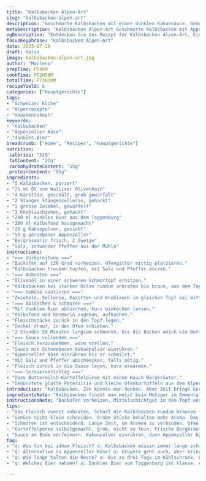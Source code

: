 ```yaml
---
title: "Kalbsbacken Alpen-Art"
slug: "kalbsbacken-alpen-art"
description: "Geschmorte Kalbsbacken mit einer dunklen Kakaosauce. Gemüse fein gehackt, langsam im Ofen gegart, so lange bis das Fleisch fast zerfällt. Dazu eine Sauce mit Appenzeller Käse und feinem dunklem Bier für einen herben Twist. Kartoffelpüree traditionell, wie im Berner Oberland, mit Bündner Bergkräutern. Längeres Schmoren bei niedriger Temperatur; Zeit nehmen, Ruhe haben, Bergluft spüren. Nicht überwürzen, Zutaten schweizerisch klar und echt. Ein Gericht der Alpenküche, kräftig, nahrhaft, bodenständig."
metaDescription: "Kalbsbacken Alpen-Art Geschmorte Kalbsbacken mit Appenzeller und dunklem Bier in der traditionellen Schweizer Alpenküche"
ogDescription: "Entdecken Sie das Rezept für Kalbsbacken Alpen-Art. Ein traditionelles Gericht mit köstlicher Sauce aus Appenzeller Käse und dunklem Bier."
focusKeyphrase: "Kalbsbacken Alpen-Art"
date: 2025-07-19
draft: false
image: kalbsbacken-alpen-art.jpg
author: "Marlena"
prepTime: PT40M
cookTime: PT2H50M
totalTime: PT3H30M
recipeYield: 6
categories: ["Hauptgerichte"]
tags:
- "Schweizer Küche"
- "Alpenrezepte"
- "Hausmannskost"
keywords:
- "Kalbsbacken"
- "Appenzeller Käse"
- "dunkles Bier"
breadcrumb: ["Home", "Recipes", "Hauptgerichte"]
nutrition: 
 calories: "520"
 fatContent: "22g"
 carbohydrateContent: "15g"
 proteinContent: "55g"
ingredients:
- "5 Kalbsbacken, pariert"
- "25 ml Öl vom Walliser Olivenhain"
- "4 Karotten, geschält, grob gewürfelt"
- "2 Stangen Stangensellerie, gehackt"
- "1 grosse Zwiebel, gewürfelt"
- "3 Knoblauchzehen, gehackt"
- "200 ml dunkles Bier aus dem Toggenburg"
- "300 ml Kalbsfond hausgemacht"
- "20 g Kakaopulver, gesiebt"
- "50 g geriebener Appenzeller"
- "Bergrosmarin frisch, 2 Zweige"
- "Salz, schwarzer Pfeffer aus der Mühle"
instructions:
- "=== Vorbereitung ==="
- "Backofen auf 130 Grad vorheizen. Ofengitter mittig platzieren."
- "Kalbsbacken trocken tupfen, mit Salz und Pfeffer würzen."
- "=== Anbraten ==="
- "Olivenöl in einer schweren Schmortopf erhitzen."
- "Kalbsbacken bei starker Hitze rundum anbraten bis braun, aus dem Topf nehmen, beiseitelegen."
- "=== Gemüse sautieren ==="
- "Zwiebeln, Sellerie, Karotten und Knoblauch im gleichen Topf bei mittlerer Hitze weichdünsten, ohne Farbe nehmen."
- "=== Ablöschen & schmoren ==="
- "Mit dunklem Bier ablöschen, kurz einkochen lassen."
- "Kalbsfond und Rosmarin zugeben, aufkochen."
- "Fleischstücke zurück in den Topf legen."
- "Deckel drauf, in den Ofen schieben."
- "2 Stunden 50 Minuten langsam schmoren, bis die Backen weich wie Butter sind."
- "=== Sauce vollenden ==="
- "Fleisch herausnehmen, warm stellen."
- "Sauce mit Schneebesen Kakaopulver einrühren."
- "Appenzeller Käse einrühren bis er schmilzt."
- "Mit Salz und Pfeffer abschmecken, falls nötig."
- "Fleisch zurück in die Sauce legen, kurz erwärmen."
- "=== Serviervorschlag ==="
- "Dazu Buttermilch-Kartoffelpüree mit einem Hauch Bergkräuter."
- "Gedünstete glatte Petersilie und kleine Ofenkartoffeln aus dem Alpental."
introduction: "Kalbsbacken. Zäh könnte man denken. Aber Zeit bringt Geschmack. Draussen Berg, drinnen Rauch und Herdwärme. Der Duft von Appenzeller, wild und würzig, mischt sich mit dunklem Bier, das im Toggenburg gebraut wurde. Dazu Kakaopulver - nicht zu süss, eher bitter, alpine Erde auf der Zunge. Nimmt man sich Zeit, der Ofen glüht langsam, das Fleisch wird so zart wie frischer Bergkäse. Ein Gericht für ein gemütliches Wochenende auf der Alp, wenn der Himmel grau malt und der Kühlschrank nur noch zwei grüne Äpfel hat. Die Kalbsbacken,  gewürzt pur, brauchen weder Sahne noch Butter, nur beste Zutaten aus dem Tal. Knackiges Gemüse aus dem Bauerngarten, Wurzelgemüse, frische Kräuter vom Balkon, das bringt den Berggeschmack rein. Dazu selbstgemachtes Kartoffelpüree, grob gestampft, mit Bergkräutern und Rahm von der Sennerei. Ein Essen, das satt macht und Herz und Hüfte wärmt. Das ist kein Schnellschuss. Mehr ein Erlebnis. Alpenküche pur. Nicht überladen, nichts weggeben. Nur Erde und Handwerk."
ingredientsNote: "Kalbsbacken findet man meist beim Metzger im Emmental oder aus dem Engadin, letzteres verleiht mehr Biss. Wichtig: gut parieren, das fette und Sehnenzeugs entfernen. Öl aus dem Wallis gibt den leichten Fruchtcharakter, statt schwerem Butterfett, traditionell auch mal Rindertalg. Statt Rotwein klassisch nehmen wir hier ein dunkles Bier vom Bodensee oder Toggenburg – herb, maltig, was den Geschmack aufs Bergzimmer bringt. Appenzeller statt Gruyère für die würzige Note. Kakaopulver tamisieren, damit keine Klümpchen entstehen und die Sauce samtig bleibt. Das Gemüse lieber grob zerkleinern, so hält es länger im Backofen und gibt Tiefe. Rosmarin frisch, nicht zu viel. Salz vorsichtig, letztes Würzen erst am Schluss. Die Alpen sind Aromenkünstler. Frisches, saisonales Gemüse – Karotten, Sellerie – am besten vom Dorfmarkt. Bergkräuter rein in die Beilagen, nicht zu dominant. Sorgfalt ist gefragt, nicht Eile. Kochen wie die Alpwirtschaftler: mit Respekt und Geduld."
instructionsNote: "Backofen vorheizen, Mittelschichtgut in den Topf und darauf konzentrieren. Fleisch zuerst scharf anbraten, dann Gemüse, so bindet sich alles gut. Ablöschen mit dunklem Bier bringt würzigen Tiefgang, mehr als Wein, speziell bei kaltem Wetter. Schmoren lange, kommt die Alpenruhe ins Essen. Deckel drauf, kein Geniesen der Hektik. Währenddessen Küche lüften, langsam Kartoffeln schälen und stampfen – grob, rustikal. Am Schluss das Kakaopulver in die Sauce einrühren, dann den Appenzeller, damit er schmilzt, sonst Klumpen. Bei Bedarf abschmecken, lieber wenig Salz, mehr Aroma. Kalbsbacken wieder reinschieben, kurz erhitzen, damit alles zusammenspielt. Servieren mit Röstkartoffeln und Petersilie vom Fensterstock. Dazu passt ein Glas bernischer Pinot Noir oder ein kühles Alpenquellwasser. Ein Gericht, das mit den Jahreszeiten wächst, das Herz der Alpen in jedem Bissen. Keine Eile. Alles langsam. So schmeckt das Jura und der Säntis."
tips:
- "Das Fleisch zuerst anbraten. Scharf die Kalbsbacken rundum bräunen für Geschmack. Hitze, Hitze, Hitze! Beim Gemüse, sanft dünsten. Zwiebeln und Sellerie, die perfekte Grundlage."
- "Gemüse nicht klein schneiden. Grobe Stücke behalten mehr Aroma. Das Verhältnis wichtig: viel Gemüse, weniger Fleisch. Dunkles Bier beim Ablöschen bringt Tiefe. Besser als Wein in der kalten Jahreszeit."
- "Schmoren ist entscheidend. Lange Zeit, um Aromen zu verbinden. Ofen auf 130 Grad, Deckel drauf. Geduld ist die Hauptzutat. Keine Hektik, keine Eile. Endresultat ist die Mühe wert."
- "Kartoffelpüree selbstgemacht, grob, nicht zu fein. Frische Bergkräuter dazu. Rahm, aber nicht überladen. Perfekte Beilage zu Schmoren bringt den Geschmack vom Land. Erinnerungen an die Alpwirtschaft."
- "Sauce am Ende verfeinern. Kakaopulver einrühren, dann Appenzeller Käse. Schön cremig, aber nicht zu dick. Umrühren bis alles schmilzt. Aromen balancieren – das ist die Kunst."
faq:
- "q: Was tun bei zähem Fleisch? a: Kalbsbacken müssen immer lange schmoren. Bei niedriger Temperatur. Da wird es zart. Das ist der Schlüssel."
- "q: Alternative zu Appenzeller Käse? a: Gruyère geht auch, aber bringt weniger Würze. Vacherin Mont d’Or wäre noch ein Vorschlag. Mehr als einer kann das Gericht verändern."
- "q: Wie lange halten die Reste? a: Bis zu drei Tage im Kühlschrank. Einfrieren ist möglich. Aber Sauce dann nicht zu dick machen. Püree separat bewahren."
- "q: Welches Bier nehmen? a: Dunkles Bier vom Toggenburg ist klasse. Andere Optionen sind auch gut. Kreativ sein, aber nicht helles Bier nehmen. Damit die Tiefe bleibt."

---
```

